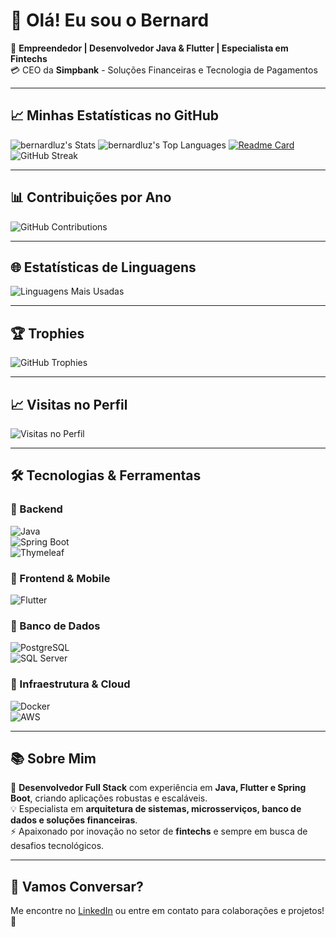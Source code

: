 # 👋 Olá! Eu sou o Bernard

🚀 **Empreendedor | Desenvolvedor Java & Flutter | Especialista em Fintechs**  
💳 CEO da **Simpbank** - Soluções Financeiras e Tecnologia de Pagamentos  

---

## 📈 Minhas Estatísticas no GitHub  

![bernardluz's Stats](https://github-readme-stats.vercel.app/api?username=bernardluz&theme=tokyonight&show_icons=true&hide_border=true&include_all_commits=true&count_private=true)
![bernardluz's Top Languages](https://github-readme-stats.vercel.app/api/top-langs/?username=bernardluz&theme=tokyonight&include_all_commits=true&show_icons=true&hide_border=true&layout=compact)
[![Readme Card](https://github-readme-stats.vercel.app/api/pin/?username=anuraghazra&repo=github-readme-stats)](https://github.com/anuraghazra/github-readme-stats)
![GitHub Streak](https://streak-stats.demolab.com/?user=bernardluz&theme=dark)

---

## 📊 Contribuições por Ano

![GitHub Contributions](https://github-contributor-stats.vercel.app/api?username=bernardluz&theme=dark)

---

## 🌐 Estatísticas de Linguagens

![Linguagens Mais Usadas](https://github-readme-stats.vercel.app/api/top-langs/?username=bernardluz&layout=compact&theme=dark)

---

## 🏆 Trophies

![GitHub Trophies](https://github-profile-trophy.vercel.app/?username=bernardluz&theme=darkhub)

---

## 📈 Visitas no Perfil

![Visitas no Perfil](https://komarev.com/ghpvc/?username=bernardluz&color=blue)

---

## 🛠 Tecnologias & Ferramentas  

### **🔹 Backend**  
![Java](https://img.shields.io/badge/-Java-007396?style=flat&logo=java&logoColor=white)  
![Spring Boot](https://img.shields.io/badge/-Spring%20Boot-6DB33F?style=flat&logo=spring&logoColor=white)  
![Thymeleaf](https://img.shields.io/badge/-Thymeleaf-005F0F?style=flat&logo=thymeleaf&logoColor=white)  

### **🔹 Frontend & Mobile**  
![Flutter](https://img.shields.io/badge/-Flutter-02569B?style=flat&logo=flutter&logoColor=white)  

### **🔹 Banco de Dados**  
![PostgreSQL](https://img.shields.io/badge/-PostgreSQL-316192?style=flat&logo=postgresql&logoColor=white)  
![SQL Server](https://img.shields.io/badge/-SQL%20Server-CC2927?style=flat&logo=microsoftsqlserver&logoColor=white)  

### **🔹 Infraestrutura & Cloud**  
![Docker](https://img.shields.io/badge/-Docker-2496ED?style=flat&logo=docker&logoColor=white)  
![AWS](https://img.shields.io/badge/-AWS-FF9900?style=flat&logo=amazonaws&logoColor=white)  

---

## 📚 Sobre Mim  
💼 **Desenvolvedor Full Stack** com experiência em **Java, Flutter e Spring Boot**, criando aplicações robustas e escaláveis.  
💡 Especialista em **arquitetura de sistemas, microsserviços, banco de dados e soluções financeiras**.  
⚡ Apaixonado por inovação no setor de **fintechs** e sempre em busca de desafios tecnológicos.  

---

## 📩 Vamos Conversar?
Me encontre no [LinkedIn](https://www.linkedin.com/in/bernard-luz-07a85268/) ou entre em contato para colaborações e projetos! 🚀  
